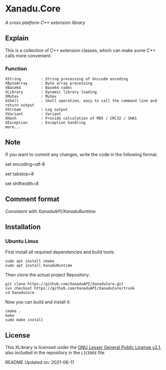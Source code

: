 # Xanadu.Core

*A cross platform C++ extension library*


## Explain

This is a collection of C++ extension classes, which can make some C++ calls more convenient.


### Function
    XString         : String processing of Unicode encoding
    XByteArray      : Byte array processing
    XBase64         : Base64 codec
    XLibrary        : Dynamic library loading
    XMutex          : Mutex
    XShell          : Shell operation, easy to call the command line and return output
    XStream         : Log output
    XVariant        : Variant
    XHash           : Provide calculation of MD5 / CRC32 / SHA1
    XException      : Exception handling
    more...


## Note

If you want to commit any changes, write the code in the following format.

set encoding=utf-8

set tabstop=8

set shiftwidth=8



## Comment format

*Consistent with XanaduAPI/XanaduRuntime*


## Installation

### Ubuntu Linux

First install all required dependencies and build tools:
```shell
sudo apt install cmake
sudo apt install XanaduRuntime
```

Then clone the actual project Repository:
```shell
git clone https://github.com/XanaduAPI/XanaduCore.git
svn checkout https://github.com/XanaduAPI/XanaduCore/trunk
cd XanaduCore
```

Now you can build and install it:
```shell
cmake .
make
sudo make install
```

## License

This XLibrary is licensed under the [GNU Lesser General Public License v2.1](https://www.gnu.org/licenses/lgpl-2.1.en.html),
also included in the repository in the `LICENSE` file.

README Updated on: 2021-06-11
